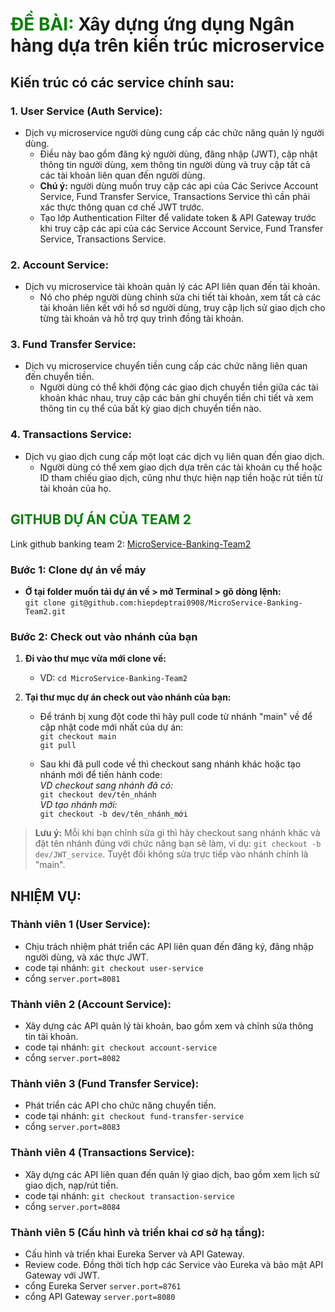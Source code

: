 # <font color="green">ĐỀ BÀI:</font> Xây dựng ứng dụng Ngân hàng dựa trên kiến trúc microservice

## Kiến trúc có các service chính sau:

### 1. User Service (Auth Service):

-   Dịch vụ microservice người dùng cung cấp các chức năng quản lý người dùng.
    -   Điều này bao gồm đăng ký người dùng, đăng nhập (JWT), cập nhật thông tin người dùng, xem thông tin người dùng và truy cập tất cả các tài khoản liên quan đến người dùng.
    -   **Chú ý:** người dùng muốn truy cập các api của Các Serivce Account Service, Fund Transfer Service, Transactions Service thì cần phải xác thực thông quan cơ chế JWT trước.
    -   Tạo lớp Authentication Filter để validate token & API Gateway trước khi truy cập các api của các Service Account Service, Fund Transfer Service, Transactions Service.

### 2. Account Service:

-   Dịch vụ microservice tài khoản quản lý các API liên quan đến tài khoản.
    -   Nó cho phép người dùng chỉnh sửa chi tiết tài khoản, xem tất cả các tài khoản liên kết với hồ sơ người dùng, truy cập lịch sử giao dịch cho từng tài khoản và hỗ trợ quy trình đồng tài khoản.

### 3. Fund Transfer Service:

-   Dịch vụ microservice chuyển tiền cung cấp các chức năng liên quan đến chuyển tiền.
    -   Người dùng có thể khởi động các giao dịch chuyển tiền giữa các tài khoản khác nhau, truy cập các bản ghi chuyển tiền chi tiết và xem thông tin cụ thể của bất kỳ giao dịch chuyển tiền nào.

### 4. Transactions Service:

-   Dịch vụ giao dịch cung cấp một loạt các dịch vụ liên quan đến giao dịch.
    -   Người dùng có thể xem giao dịch dựa trên các tài khoản cụ thể hoặc ID tham chiếu giao dịch, cũng như thực hiện nạp tiền hoặc rút tiền từ tài khoản của họ.

## <font color="green">GITHUB DỰ ÁN CỦA TEAM 2</font>

Link github banking team 2: [MicroService-Banking-Team2](https://github.com/hiepdeptrai0908/MicroService-Banking-Team2)

### Bước 1: Clone dự án về máy
- **Ở tại folder muốn tải dự án về > mở Terminal > gõ dòng lệnh:**<br>
  `git clone git@github.com:hiepdeptrai0908/MicroService-Banking-Team2.git`

### Bước 2: Check out vào nhánh của bạn
1. **Đi vào thư mục vừa mới clone về:**
    - VD: `cd MicroService-Banking-Team2`

2. **Tại thư mục dự án check out vào nhánh của bạn:**
    - Để tránh bị xung đột code thì hãy pull code từ nhánh "main" về để cập nhật code mới nhất của dự án:  
      `git checkout main`  
      `git pull`

    - Sau khi đã pull code về thì checkout sang nhánh khác hoặc tạo nhánh mới để tiến hành code:  
      *VD checkout sang nhánh đã có:*  
      `git checkout dev/tên_nhánh`  
      *VD tạo nhánh mới:*  
      `git checkout -b dev/tên_nhánh_mới`

> **Lưu ý:** Mỗi khi bạn chỉnh sửa gì thì hãy checkout sang nhánh khác và đặt tên nhánh đúng với chức năng bạn sẽ làm, ví dụ: `git checkout -b dev/JWT_service`. Tuyệt đối không sửa trực tiếp vào nhánh chính là "main".

## NHIỆM VỤ:

### **Thành viên 1 (User Service)**: 
- Chịu trách nhiệm phát triển các API liên quan đến đăng ký, đăng nhập người dùng, và xác thực JWT.
- code tại nhánh: `git checkout user-service`
- cổng `server.port=8081`

### **Thành viên 2 (Account Service)**: 
- Xây dựng các API quản lý tài khoản, bao gồm xem và chỉnh sửa thông tin tài khoản.
- code tại nhánh: `git checkout account-service`
- cổng `server.port=8082`

### **Thành viên 3 (Fund Transfer Service)**: 
- Phát triển các API cho chức năng chuyển tiền.
- code tại nhánh: `git checkout fund-transfer-service`
- cổng `server.port=8083`

### **Thành viên 4 (Transactions Service)**: 
- Xây dựng các API liên quan đến quản lý giao dịch, bao gồm xem lịch sử giao dịch, nạp/rút tiền.
- code tại nhánh: `git checkout transaction-service`
- cổng `server.port=8084`

### **Thành viên 5 (Cấu hình và triển khai cơ sở hạ tầng)**: 
- Cấu hình và triển khai Eureka Server và API Gateway.
- Review code. Đồng thời tích hợp các Service vào Eureka và bảo mật API Gateway với JWT.
- cổng Eureka Server `server.port=8761`
- cổng API Gateway `server.port=8080`
